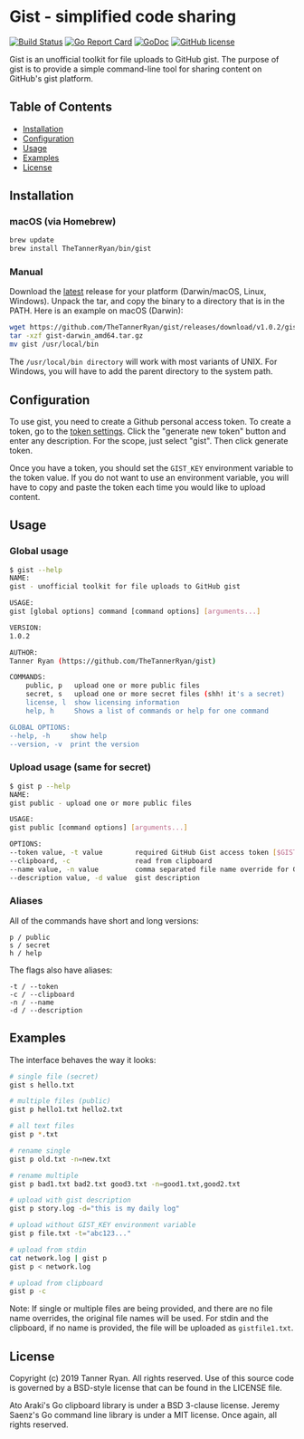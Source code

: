 # Gist - simplified code sharing
[![Build
Status](https://travis-ci.org/TheTannerRyan/gist.svg?branch=master)](https://travis-ci.org/TheTannerRyan/gist)
[![Go Report
Card](https://goreportcard.com/badge/github.com/thetannerryan/gist)](https://goreportcard.com/report/github.com/thetannerryan/gist)
[![GoDoc](https://godoc.org/github.com/TheTannerRyan/gist?status.svg)](https://godoc.org/github.com/TheTannerRyan/gist)
[![GitHub
license](https://img.shields.io/github/license/thetannerryan/gist.svg)](https://github.com/TheTannerRyan/gist/blob/master/LICENSE)

Gist is an unofficial toolkit for file uploads to GitHub gist. The purpose of
gist is to provide a simple command-line tool for sharing content on GitHub's
gist platform.

## Table of Contents
 * [Installation](#installation)
 * [Configuration](#configuration)
 * [Usage](#usage)
 * [Examples](#examples)
 * [License](#license)

## Installation

### macOS (via Homebrew)
```sh
brew update
brew install TheTannerRyan/bin/gist
```
### Manual
Download the [latest](https://github.com/TheTannerRyan/gist/releases/latest)
release for your platform (Darwin/macOS, Linux, Windows). Unpack the tar, and
copy the binary to a directory that is in the PATH. Here is an example on macOS
(Darwin):
```sh
wget https://github.com/TheTannerRyan/gist/releases/download/v1.0.2/gist-darwin_amd64.tar.gz
tar -xzf gist-darwin_amd64.tar.gz
mv gist /usr/local/bin
```
The `/usr/local/bin directory` will work with most variants of UNIX. For
Windows, you will have to add the parent directory to the system path.

## Configuration
To use gist, you need to create a Github personal access token. To create a
token, go to the [token settings](https://github.com/settings/tokens). Click the
"generate new token" button and enter any description. For the scope, just
select "gist". Then click generate token.

Once you have a token, you should set the `GIST_KEY` environment variable to the
token value. If you do not want to use an environment variable, you will have to
copy and paste the token each time you would like to upload content.

## Usage
### Global usage
```sh
$ gist --help
NAME:
gist - unofficial toolkit for file uploads to GitHub gist

USAGE:
gist [global options] command [command options] [arguments...]

VERSION:
1.0.2

AUTHOR:
Tanner Ryan (https://github.com/TheTannerRyan/gist)

COMMANDS:
    public, p   upload one or more public files
    secret, s   upload one or more secret files (shh! it's a secret)
    license, l  show licensing information
    help, h     Shows a list of commands or help for one command

GLOBAL OPTIONS:
--help, -h     show help
--version, -v  print the version
```
### Upload usage (same for secret)
```sh
$ gist p --help
NAME:
gist public - upload one or more public files

USAGE:
gist public [command options] [arguments...]

OPTIONS:
--token value, -t value        required GitHub Gist access token [$GIST_KEY]
--clipboard, -c                read from clipboard
--name value, -n value         comma separated file name override for Gist
--description value, -d value  gist description
```
### Aliases
All of the commands have short and long versions:
```
p / public
s / secret
h / help
```
The flags also have aliases:
```
-t / --token
-c / --clipboard
-n / --name
-d / --description
```

## Examples
The interface behaves the way it looks:
```sh
# single file (secret)
gist s hello.txt

# multiple files (public)
gist p hello1.txt hello2.txt

# all text files
gist p *.txt

# rename single
gist p old.txt -n=new.txt

# rename multiple
gist p bad1.txt bad2.txt good3.txt -n=good1.txt,good2.txt

# upload with gist description
gist p story.log -d="this is my daily log"

# upload without GIST_KEY environment variable
gist p file.txt -t="abc123..."

# upload from stdin
cat network.log | gist p
gist p < network.log

# upload from clipboard
gist p -c
```
Note: If single or multiple files are being provided, and there are no file name
overrides, the original file names will be used. For stdin and the clipboard, if
no name is provided, the file will be uploaded as `gistfile1.txt`.

## License
Copyright (c) 2019 Tanner Ryan. All rights reserved. Use of this source code is
governed by a BSD-style license that can be found in the LICENSE file.

Ato Araki's Go clipboard library is under a BSD 3-clause license. Jeremy Saenz's
Go command line library is under a MIT license. Once again, all rights reserved.
